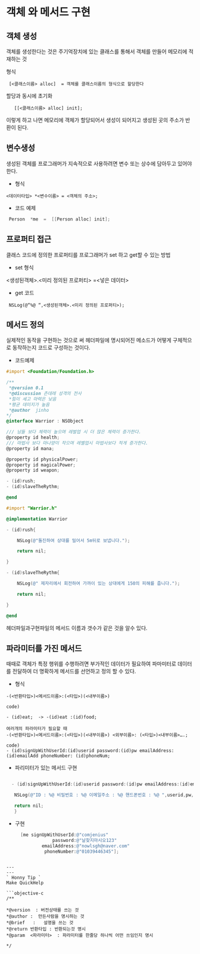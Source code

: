 # 객체 와 메서드 구현

 ## 객체 생성

 객체를 생성한다는 것은 주기억장치에  있는 클래스를 통해서 객체를 만들어 메모리에 적재하는 것

 형식
   ```
    [<클래스이름> alloc]  = 객체를 클래스이름의 형식으로 할당한다
   ```

 할당과 동시에 초기화


   ```
      [[<클래스이름> alloc] init];
 ```

   이렇게 하고 나면 메모리에 객체가 할당되어서 생성이 되어지고 생성된 곳의 주소가 반환이 된다.

## 변수생성

   생성된 객체를 프로그래머가  지속적으로 사용하려면 변수 또는 상수에 담아두고 있어야 한다.

- 형식
```
<데이터타입> *<변수이름> = <객체의 주소>;
```
 - 코드 예제
 ```objective-c
  Person  *me  =  [[Person alloc] init];
````

## 프로퍼티 접근

   클래스 코드에 정의한 프로퍼티를   프로그래머가 set 하고 get할 수 있는 방법


- set 형식

<생성된객체>.<미리 정의된 프로퍼티> =<넣은 데이터>

- get 코드
```
 NSLog(@“%@ “,<생성된객체>.<미리 정의된 프로퍼티>);
```
## 메서드 정의

   실제적인 동작을 구현하는 것으로 써 헤더파일에 명시되어진 메소드가  어떻게 구체적으로 동작하는지 코드로 구성하는 것이다.

- 코드예제

```objective-c
#import <Foundation/Foundation.h>

/**
 *@version 0.1
 *@discussion 츤데레 성격의 전사
 *힘이 세고 마력은 낮음
 *평균 데미지가 높음
 *@author  jinho
*/
@interface Warrior : NSObject

/// 남들 보다 체력이 높으며 레벌업 시 더 많은 체력이 증가한다.
@property id health;
/// 마법사 보다 마나양이 작으며 레벨업시 마법사보다 적게 증가한다.
@property id mana;

@property id physicalPower;
@property id magicalPower;
@property id weapon;

- (id)rush;
- (id)slaveTheRythm;

@end

#import "Warrior.h"

@implementation Warrior

- (id)rush{

    NSLog(@"돌진하여 상대를 밀어서 5m뒤로 보냅니다.");

    return nil;

}

- (id)slaveTheRythm{

    NSLog(@" 제자리에서 회전하여 가까이 있는 상대에게 150의 피해를 줍니다.");

    return nil;

}

@end
```

헤더파일과구현파일의 메서드 이름과 갯수가 같은 것을 알수 있다.

## 파라미터를 가진 메서드

   때때로 객체가 특정 행위를 수행하려면 부가적인 데이터가 필요하여 파마미터로 데이터를 전달하여
 더 명확하게 메서드를 선언하고 정의 할 수 있다.

- 형식
```
-(<반환타입>)<메서드이름>:(<타입>)(<내부이름>)

code)

- (id)eat;  -> -(id)eat :(id)food;

여러개의 파라미터가 필요할 때
-(<반환타입>)<메서드이름>:(<타입>)(<내부이름>) <외부이름>: (<타입>)<내부이름>….;

code)
- (id)signUpWithUserId:(id)userid password:(id)pw emailAddress:(id)emailAdd phoneNumber: (id)phoneNum;
```
- 파리미터가 있는 메서드 구현

 ```objective-c

   - (id)signUpWithUserId:(id)userid password:(id)pw emailAddress:(id)emailAdd phoneNumber:(id)phoneNum{

    NSLog(@"ID : %@ 비밀번호 : %@ 이메일주소 : %@ 핸드폰번호 : %@ ",userid,pw,emailAdd,phoneNum);

    return nil; 
    }
```

- 구현
  ```objective-c
    [me signUpWithUserId:@"comjenius"
                password:@"날찾지마시오123"
            emailAddress:@"nowlsgh@naver.com"
             phoneNumber:@"01039446345"];
```

---
---
` Honny Tip `
Make QuickHelp

```objective-c 
/**

*@version  : 버전상태를 쓰는 것
*@author :  만든사람을 명시하는 것
*@brief   :   설명을 쓰는 것
*@return 반환타입 : 반환되는것 명시
*@param  <파라미터>  : 파라미터를 한줄당 하나씩 어떤 쓰임인지 명시

*/
```
